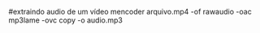 #extraindo audio de um vídeo
mencoder arquivo.mp4  -of rawaudio -oac mp3lame -ovc copy -o audio.mp3
